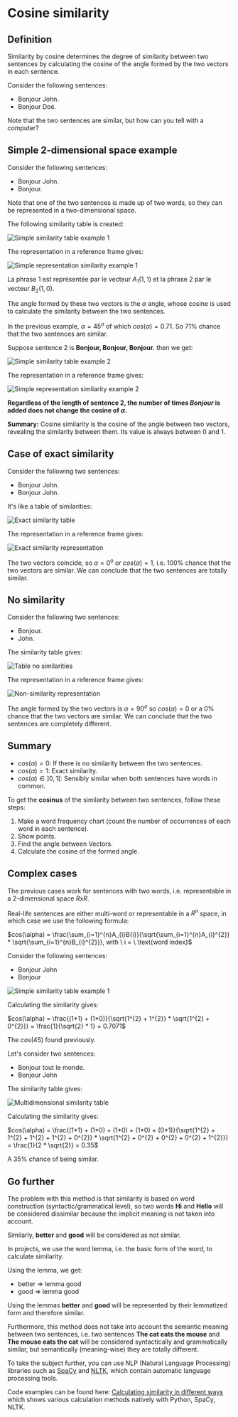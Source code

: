 # Cosine similarity

## Definition

Similarity by cosine determines the degree of similarity between two sentences by calculating the cosine of the angle formed by the two vectors in each sentence.

Consider the following sentences:

- Bonjour John.
- Bonjour Doé.

Note that the two sentences are similar, but how can you tell with a computer?

## Simple 2-dimensional space example

Consider the following sentences:

- Bonjour John.
- Bonjour.

Note that one of the two sentences is made up of two words, so they can be represented in a two-dimensional space.

The following similarity table is created:

<img src="./img/similitude_simple_example1_en.png" alt="Simple similarity table example 1">

The representation in a reference frame gives:

<img src="./img/vecteur_exemple_simple.png" alt="Simple representation similarity example 1">

La phrase 1 est représentée par le vecteur $A_{1}(1, 1)$ et la phrase 2 par le vecteur $B_{2}(1, 0)$.

The angle formed by these two vectors is the $\alpha$ angle, whose cosine is used to calculate the similarity between the two sentences.

In the previous example, $\alpha=45^{o}$ of which $cos(\alpha)=0.71$. So $71\%$ chance that the two sentences are similar.

Suppose sentence 2 is $\textbf{Bonjour, Bonjour, Bonjour.}$ then we get:

<img src="./img/similitude_simple_example2_en.png" alt="Simple similarity table example 2">

The representation in a reference frame gives:

<img src="./img/vecteur_exemple_simple_example2.png" alt="Simple representation similarity example 2">

**Regardless of the length of sentence 2, the number of times $\textit{Bonjour}$ is added does not change the cosine of $\alpha$.**

**Summary:** Cosine similarity is the cosine of the angle between two vectors, revealing the similarity between them. Its value is always between 0 and 1.

## Case of exact similarity

Consider the following two sentences:

- Bonjour John.
- Bonjour John.

It's like a table of similarities:

<img src="./img/similitude_exacte_en.png" alt="Exact similarity table">

The representation in a reference frame gives:

<img src="./img/vecteur_similitude_exacte.png" alt="Exact similarity representation">

The two vectors coincide, so $\alpha = 0^{o}$ or $cos(\alpha)=1$, i.e. 100\% chance that the two vectors are similar. We can conclude that the two sentences are totally similar.

## No similarity

Consider the following two sentences:

- Bonjour.
- John.

The similarity table gives:

<img src="./img/aucune_similitude_en.png" alt="Table no similarities">

The representation in a reference frame gives:

<img src="./img/vecteur_non_similitude.png" alt="Non-similarity representation">

The angle formed by the two vectors is $\alpha = 90^{o}$ so $cos(\alpha) = 0$ or a 0\% chance that the two vectors are similar. We can conclude that the two sentences are completely different.

## Summary

- $cos(\alpha) = 0$: If there is no similarity between the two sentences.
- $cos(\alpha) = 1$: Exact similarity.
- $cos(\alpha) \in ]0, 1[$: Sensibly similar when both sentences have words in common.

To get the **cosinus** of the similarity between two sentences, follow these steps:

1. Make a word frequency chart (count the number of occurrences of each word in each sentence).
2. Show points.
3. Find the angle between Vectors.
4. Calculate the cosine of the formed angle.

## Complex cases

The previous cases work for sentences with two words, i.e. representable in a 2-dimensional space $R \text{x} R$.

Real-life sentences are either multi-word or representable in a $R^{n}$ space, in which case we use the following formula:

$cos(\alpha) = \frac{\sum_{i=1}^{n}A_{i}B{i}}{\sqrt{\sum_{i=1}^{n}A_{i}^{2}} * \sqrt{\sum_{i=1}^{n}B_{i}^{2}}}, with \ i = \  \text{word index}$

Consider the following sentences:

- Bonjour John
- Bonjour

<img src="./img/similitude_simple_example1_en.png" alt="Simple similarity table example 1">

Calculating the similarity gives:

$cos(\alpha) = \frac{(1*1) + (1*0)}{\sqrt{1^{2} + 1^{2}} * \sqrt{1^{2} + 0^{2}}} = \frac{1}{\sqrt{2} * 1} = 0.7071$

The $cos(45)$ found previously.

Let's consider two sentences:

- Bonjour tout le monde.
- Bonjour John

The similarity table gives:

<img src="./img/similitude_multiple_dimension_en.png" alt="Multidimensional similarity table">

Calculating the similarity gives:

$cos(\alpha) = \frac{(1*1) + (1*0) + (1*0) + (1*0) + (0*1)}{\sqrt{1^{2} + 1^{2} +  1^{2} +  1^{2} + 0^{2}} * \sqrt{1^{2} + 0^{2} + 0^{2} + 0^{2} + 1^{2}}} = \frac{1}{2 * \sqrt{2}} = 0.35$

A 35% chance of being similar.

## Go further

The problem with this method is that similarity is based on word construction (syntactic/grammatical level), so two words **Hi** and **Hello** will be considered dissimilar because the implicit meaning is not taken into account.

Similarly, **better** and **good** will be considered as not similar.

In projects, we use the word lemma, i.e. the basic form of the word, to calculate similarity.

Using the lemma, we get:

- better => lemma good
- good => lemma good

Using the lemmas **better** and **good** will be represented by their lemmatized form and therefore similar.

Furthermore, this method does not take into account the semantic meaning between two sentences, i.e. two sentences **The cat eats the mouse** and **The mouse eats the cat** will be considered syntactically and grammatically similar, but semantically (meaning-wise) they are totally different.

To take the subject further, you can use NLP (Natural Language Processing) libraries such as [SpaCy](https://spacy.io/) and [NLTK](https://www.nltk.org/), which contain automatic language processing tools.

Code examples can be found here: [Calculating similarity in different ways](https://github.com/tisma95/articles/tree/master/cosine-similarity/sentence-similarities-benchmark) which shows various calculation methods natively with Python, SpaCy, NLTK.
